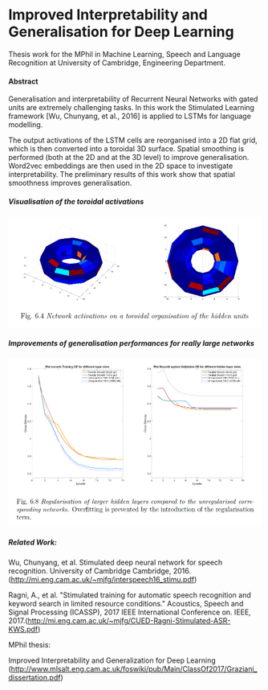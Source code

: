 # Improved Interpretability and Generalisation for Deep Learning

Thesis work for the MPhil in Machine Learning, Speech and Language Recognition at University of Cambridge, Engineering Department. 

#### Abstract
Generalisation and interpretability of Recurrent Neural Networks with gated units are extremely challenging tasks. In this work the Stimulated Learning framework [Wu, Chunyang, et al., 2016] is applied to LSTMs for language modelling. 

The output activations of the LSTM cells are reorganised into a 2D flat grid, which is then converted into a toroidal 3D surface. Spatial smoothing is performed (both at the 2D and at the 3D level) to improve generalisation. Word2vec embeddings are then used in the 2D space to investigate interpretability. 
The preliminary results of this work show that spatial smoothness improves generalisation.

##### Visualisation of the toroidal activations

<p align="center">
    <img src="figures/activations.png" width=600px>
</p>

##### Improvements of generalisation performances for really large networks

<p align="center">
    <img src="figures/generalisation.png" width=600px>
</p>



##### Related Work: 

Wu, Chunyang, et al. Stimulated deep neural network for speech recognition. University of Cambridge Cambridge, 2016. (<http://mi.eng.cam.ac.uk/~mjfg/interspeech16_stimu.pdf>)

Ragni, A., et al. "Stimulated training for automatic speech recognition and keyword search in limited resource conditions." Acoustics, Speech and Signal Processing (ICASSP), 2017 IEEE International Conference on. IEEE, 2017.(<http://mi.eng.cam.ac.uk/~mjfg/CUED-Ragni-Stimulated-ASR-KWS.pdf>)
 
 MPhil thesis: 

Improved Interpretability and Generalization for Deep Learning (<http://www.mlsalt.eng.cam.ac.uk/foswiki/pub/Main/ClassOf2017/Graziani_dissertation.pdf>)
